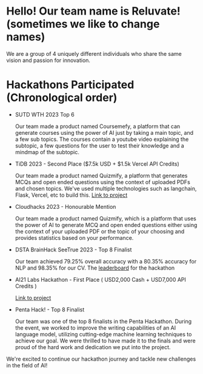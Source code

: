 <h1>Hello! Our team name is Reluvate! (sometimes we like to change names) </h1>
	<p>We are a group of 4 uniquely different individuals who share the same vision and passion for innovation.</p>
	<h1> Hackathons Participated (Chronological order) </h1>
	<ul>
	<li>SUTD WTH 2023 Top 6</li>
	<p>Our team made a product named Coursemefy, a platform that can generate courses using the power of AI just by taking a main topic, and a few sub topics. The courses contain a youtube video explaining the subtopic, a few questions for the user to test their knowledge and a mindmap of the subtopic.</p>
	<li>TiDB 2023 - Second Place ($7.5k USD + $1.5k Vercel API Credits)</li>
	<p>Our team made a product named Quizmify, a platform that generates MCQs and open ended questions using the context of uploaded PDFs and chosen topics. We've used multiple technologies such as langchain, Flask, Vercel, etc to build this. <a href='https://devpost.com/software/quizmefy'>Link to project</a></p>
	<li>Cloudhacks 2023 - Honourable Mention</li>
		<p>Our team made a product named Quizmify, which is a platform that uses the power of AI to generate MCQ and open ended questions either using the context of your uploaded PDF or the topic of your choosing and provides statistics based on your performance.</p>
		<li>DSTA BrainHack SeeTrue 2023 - Top 8 Finalist</li>
		<p>Our team achieved 79.25% overall accuracy with a 80.35% accuracy for NLP and 98.35% for our CV. The <a href=https://tinyurl.com/seetrue2023leaderboard>leaderboard</a> for the hackathon</p>
   <li>AI21 Labs Hackathon - First Place ( USD2,000 Cash + USD7,000 API Credits )</li>
	<p>
		<a href='https://github.com/reluvate/catch-me-up'>Link to project</a>
	</p>
		<li>Penta Hack! - Top 8 Finalist</li>
			<p>Our team was one of the top 8 finalists in the Penta Hackathon. During the event, we worked to improve the writing capabilities of an AI language model, utilizing cutting-edge machine learning techniques to achieve our goal. We were thrilled to have made it to the finals and were proud of the hard work and dedication we put into the project.</p>
	</ul>
	<p>We're excited to continue our hackathon journey and tackle new challenges in the field of AI!</p>
